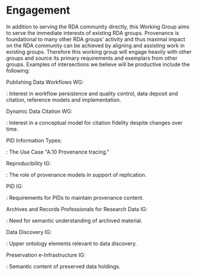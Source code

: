 # Engagement

In addition to serving the RDA community directly, this Working Group aims to serve the immediate interests of existing RDA groups. Provenance is foundational to many other RDA groups' activity and thus maximal impact on the RDA community can be achieved by aligning and assisting work in existing groups. Therefore this working group will engage heavily with other groups and source its primary requirements and exemplars from other groups. Examples of intersections we believe will
be productive include the following:

Publishing Data Workflows WG:

:  Interest in workflow persistence and quality control, data deposit and citation, reference models and implementation.

Dynamic Data Citation WG:

:  Interest in a conceptual model for citation fidelity despite changes over time.

PID Information Types:

:  The Use Case "A.10 Provenance tracing."

Reproducibility IG:

:  The role of provenance models in support of replication.

PID IG:

:  Requirements for PIDs to maintain provenance content.

Archives and Records Professionals for Research Data IG:

:  Need for semantic understanding of archived material.

Data Discovery IG:

:  Upper ontology elements relevant to data discovery.

Preservation e-Infrastructure IG:

:  Semantic content of preserved data holdings.

